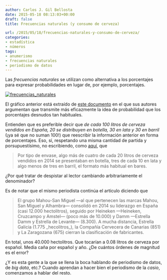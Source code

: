 ```yaml
---
author: Carlos J. Gil Bellosta
date: 2015-05-18 08:13:03+00:00
draft: false
title: Frecuencias naturales (y consumo de cerveza)

url: /2015/05/18/frecuencias-naturales-y-consumo-de-cerveza/
categories:
- estadística
- números
tags:
- anumerismo
- frecuencias naturales
- periodismo de datos
---
```


Las _frecuencias naturales_ se utilizan como alternativa a los porcentajes para expresar probabilidades en lugar de, por ejemplo, porcentajes.

[![frecuencias_naturales](/wp-uploads/2015/05/frecuencias_naturales.png)
](/wp-uploads/2015/05/frecuencias_naturales.png)

El gráfico anterior está extraído de [este documento](http://www.diss.fu-berlin.de/diss/servlets/MCRFileNodeServlet/FUDISS_derivate_000000001633/01_chapter1.pdf?hosts=) en el que sus autores argumentan que transmite más eficazmente la idea de probabilidad que los porcentajes desnudos tan habituales.

Entienden que es preferible decir que _de cada 100 litros de cerveza vendidos en España, 20 se distribuyen en botella, 30 en lata y 30 en barril_ (¡ya sé que no suman 100!) que reescribir la información anterior en forma de porcentajes. Eso, sí, respetando una misma cantidad de partida y porsupuestísimo, no escribiendo, como [aquí](http://economia.elpais.com/economia/2015/05/14/actualidad/1431625165_052272.html), que



<blockquote>Por tipo de envase, algo más de cuatro de cada 20 litros de cerveza vendidos en 2014 se presentaban en botella, tres de cada 10 en lata y algo menos de tres en barril, el formato más habitual en bares.</blockquote>



¿Por qué tratar de despistar al lector cambiando arbitrariamente el denominador?

Es de notar que el mismo periodista continúa el artículo diciendo que



<blockquote>El grupo Mahou-San Miguel —al que pertenecen las marcas Mahou, San Miguel y Alhambra— consolidó en 2014 su liderazgo en España (casi 12.000 hectolitros), seguido por Heineken —Heineken, Cruzcampo y Amstel— (poco más de 10.000) y Damm —Estrella Damm y Estrella de Levante— (8.300). A mucha distancia, Estrella Galicia (1.775 _hecolitros_), la Compañía Cervecera de Canarias (851) y La Zaragozana (675) cierran la clasificación de fabricantes.</blockquote>



En total, unos 40.000 hectolitros. Que tocarían a 0.08 litros de cerveza por español. Media caña por español y año. ¿De cuántos órdenes de magnitud es el error?

¿Y es esta gente a la que se llena la boca hablando de periodismo de datos, de _big data_, etc.? Cuando aprendan a hacer bien el periodismo de la _casio_, comenzamos a hablar del resto.
